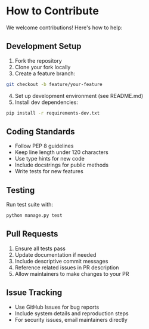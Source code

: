 # How to Contribute

We welcome contributions! Here's how to help:

## Development Setup

1. Fork the repository
2. Clone your fork locally
3. Create a feature branch:
```bash
git checkout -b feature/your-feature
```

4. Set up development environment (see README.md)
5. Install dev dependencies:
```bash
pip install -r requirements-dev.txt
```

## Coding Standards

- Follow PEP 8 guidelines
- Keep line length under 120 characters
- Use type hints for new code
- Include docstrings for public methods
- Write tests for new features

## Testing

Run test suite with:
```bash
python manage.py test
```

## Pull Requests

1. Ensure all tests pass
2. Update documentation if needed
3. Include descriptive commit messages
4. Reference related issues in PR description
5. Allow maintainers to make changes to your PR

## Issue Tracking

- Use GitHub Issues for bug reports
- Include system details and reproduction steps
- For security issues, email maintainers directly